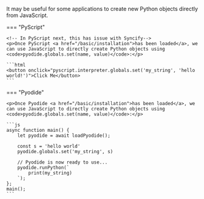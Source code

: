 <p>It may be useful for some applications to create new Python objects directly from JavaScript.</p>

=== "PyScript"

    <!-- In PyScript next, this has issue with Syncify-->
    <p>Once PyScript <a href="/basic/installation">has been loaded</a>, we can use JavaScript to directly create Python objects using <code>pyodide.globals.set(name, value)</code>:</p>

    ```html
    <button onclick="pyscript.interpreter.globals.set('my_string', 'hello world!')">Click Me</button>
    ```

=== "Pyodide"

    <p>Once Pyodide <a href="/basic/installation">has been loaded</a>, we can use JavaScript to directly create Python objects using <code>pyodide.globals.set(name, value)</code>:</p>

    ```js
    async function main() {
        let pyodide = await loadPyodide();

        const s = 'hello world'
        pyodide.globals.set('my_string', s)

        // Pyodide is now ready to use...
        pyodide.runPython(`
            print(my_string)
        `);
    };
    main(); 
    ```